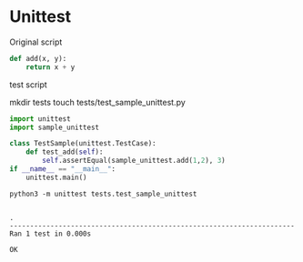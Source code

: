 # Unittest

Original script

```python
def add(x, y):
    return x + y
```

test script

mkdir tests
touch tests/test_sample_unittest.py

```python
import unittest
import sample_unittest

class TestSample(unittest.TestCase):
    def test_add(self):
        self.assertEqual(sample_unittest.add(1,2), 3)
if __name__ == "__main__":
    unittest.main()
```

```
python3 -m unittest tests.test_sample_unittest


.
----------------------------------------------------------------------
Ran 1 test in 0.000s

OK
```